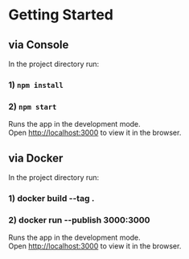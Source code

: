 # Getting Started

## via Console

In the project directory run:

### 1) `npm install`

### 2) `npm start`

Runs the app in the development mode.\
Open [http://localhost:3000](http://localhost:3000) to view it in the browser.

## via Docker

In the project directory run:

### 1) docker build --tag <image-name> .

### 2) docker run --publish 3000:3000 <image-name>

Runs the app in the development mode.\
Open [http://localhost:3000](http://localhost:3000) to view it in the browser.
